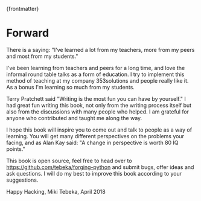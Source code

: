 
{frontmatter}

# Forward

There is a saying: "I've learned a lot from my teachers, more from my peers
and most from my students."

I've been learning from teachers and peers for a long time, and love the
informal round table talks as a form of education. I try to implement this
method of teaching at my company 353solutions and people really like it. As a
bonus I'm learning so much from my students.

Terry Pratchett said "Writing is the most fun you can have by yourself." I had
great fun writing this book, not only from the writing process itself but also
from the discussions with many people who helped. I am grateful for anyone who
contributed and taught me along the way.

I hope this book will inspire you to come out and talk to people as a way of
learning. You will get many different perspectives on the problems your facing,
and as Alan Kay said: "A change in perspective is worth 80 IQ points."

This book is open source, feel free to head over to
https://github.com/tebeka/forging-python and submit bugs, offer ideas and ask
questions. I will do my best to improve this book according to your suggestions.

Happy Hacking,
Miki Tebeka, April 2018
